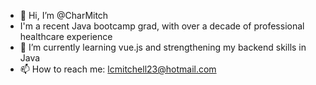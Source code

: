 - 👋 Hi, I’m @CharMitch
- I'm a recent Java bootcamp grad, with over a decade of professional healthcare experience
- 🌱 I’m currently learning vue.js and strengthening my backend skills in Java
- 📫 How to reach me: lcmitchell23@hotmail.com

<!---
CharMitch/CharMitch is a ✨ special ✨ repository because its `README.md` (this file) appears on your GitHub profile.
You can click the Preview link to take a look at your changes.
--->
